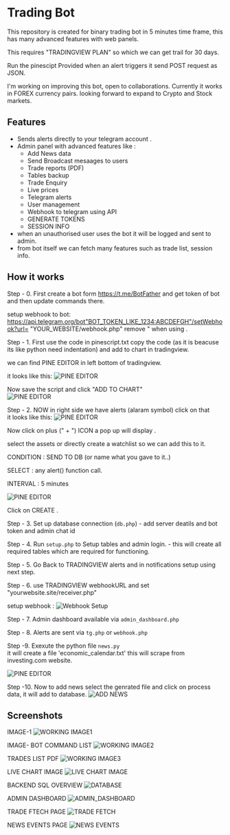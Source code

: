 # Trading Bot

This repository is created for binary trading bot in 5 minutes time frame, this has many advanced features with web panels.

This requires "TRADINGVIEW PLAN" so which we can get trail for 30 days. 

Run the pinescipt Provided when an alert triggers it send POST request as JSON.

I'm working on improving this bot, open to collaborations. 
Currently it works in FOREX currency pairs. looking forward to expand to Crypto and Stock markets.


## Features
- Sends alerts directly to your telegram account . 
- Admin panel with advanced features like :
  	- Add News data
  	- Send Broadcast mesaages to users 
	- Trade reports (PDF)
   	- Tables backup
   	- Trade Enquiry
   	- Live prices
	- Telegram alerts
	- User management
 	- Webhook to telegram using API
    - GENERATE TOKENS
    - SESSION INFO 
- when an unauthorised user uses the bot it will be logged and sent to admin.
- from bot itself we can fetch many features such as trade list, session info.

## How it works

Step - 0. First create a bot form https://t.me/BotFather and get token of bot and then update commands there. 

setup webhook to bot: 
https://api.telegram.org/bot"BOT_TOKEN_LIKE_1234:ABCDEFGH"/setWebhook?url= "YOUR_WEBSITE/webhook.php"
remove " when using . 


Step - 1. First use the code in pinescript.txt copy the code (as it is beacuse its like python need indentation) and add to chart in tradingview.  
	
we can find PINE EDITOR in left bottom of tradingview.  

it looks like this: ![PINE EDITOR](images/pinescript.png)  


Now save the script and click "ADD TO CHART"  
![PINE EDITOR](images/pinescript_save.png)  

	
Step - 2. NOW in right side we have alerts (alaram symbol) click on that  
it looks like this: ![PINE EDITOR](images/alerts_icon.png)  

Now click on plus (" + ") ICON a pop up will display .   

select the assets or directly create a watchlist so we can add this to it.   


CONDITION : SEND TO DB (or name what you gave to it..)  

SELECT : any alert() function call.  

INTERVAL : 5 minutes   

![PINE EDITOR](images/alert_setup.png)  
 

Click on CREATE  .     


Step - 3. Set up database connection (`db.php`)
   	- add server deatils and bot token and admin chat id 


Step - 4. Run `setup.php` to Setup tables and admin login.
   	- this will create all required tables which are required for functioning.

Step - 5. Go Back to TRADINGVIEW alerts and in notifications setup using next step.

Step - 6. use TRADINGVIEW webhookURL and set "yourwebsite.site/receiver.php" 

setup webhook : ![Webhook Setup](images/webhook.png)

Step - 7. Admin dashboard available via `admin_dashboard.php`

Step - 8. Alerts are sent via `tg.php` or `webhook.php`

Step -9. Exexute the python file `news.py`  
it will create a file 'economic_calendar.txt' this will scrape from investing.com website.

![PINE EDITOR](images/news_scraping.png)   


Step -10.  Now to add news select the genrated file and click on process data, it will add to database. 
![ADD NEWS](images/add_news.png)


## Screenshots
IMAGE-1 ![WORKING IMAGE1](images/1.png)


IMAGE- BOT COMMAND LIST ![WORKING IMAGE2](images/2.png)


TRADES LIST PDF  ![WORKING IMAGE3](images/3.png)


LIVE CHART IMAGE ![LIVE CHART IMAGE ](images/LIVECHART.png)


BACKEND SQL OVERVIEW ![DATABASE](images/SQL.png)


ADMIN DASHBOARD ![ADMIN_DASHBOARD](images/ADMIN_DASHBOARD.png)


TRADE FTECH PAGE ![TRADE FETCH](images/trade_fetch.png)


NEWS EVENTS PAGE ![NEWS EVENTS](images/NEWS.png)


